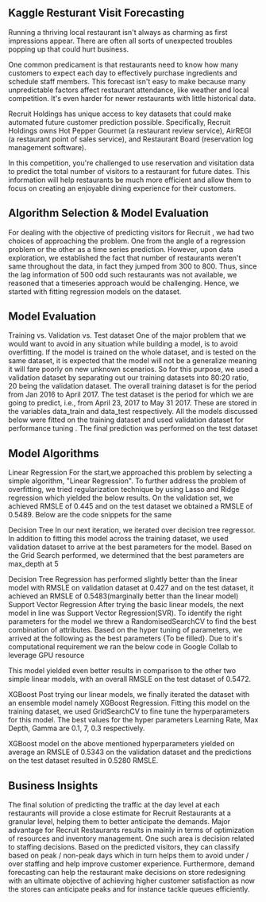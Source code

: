 
## Kaggle Resturant Visit Forecasting 

Running a thriving local restaurant isn't always as charming as first impressions appear. There are often all sorts of unexpected troubles popping up that could hurt business.

One common predicament is that restaurants need to know how many customers to expect each day to effectively purchase ingredients and schedule staff members. This forecast isn't easy to make because many unpredictable factors affect restaurant attendance, like weather and local competition. It's even harder for newer restaurants with little historical data.

Recruit Holdings has unique access to key datasets that could make automated future customer prediction possible. Specifically, Recruit Holdings owns Hot Pepper Gourmet (a restaurant review service), AirREGI (a restaurant point of sales service), and Restaurant Board (reservation log management software).

In this competition, you're challenged to use reservation and visitation data to predict the total number of visitors to a restaurant for future dates. This information will help restaurants be much more efficient and allow them to focus on creating an enjoyable dining experience for their customers.

## Algorithm Selection & Model Evaluation

For dealing with the objective of predicting visitors for Recruit , we had two choices of approaching the problem. One from the angle of a regression problem or the other as a time series prediction. However, upon data exploration, we established the fact that number of restaurants weren't same throughout the data, in fact they jumped from 300 to 800. Thus, since the lag information of 500 odd such restaurants was not available, we reasoned that a timeseries approach would be challenging. Hence, we started with fitting regression models on the dataset.

## Model Evaluation
Training vs. Validation vs. Test dataset
One of the major problem that we would want to avoid in any situation while building a model, is to avoid overfitting. If the model is trained on the whole dataset, and is tested on the same dataset, it is expected that the model will not be a generalize meaning it will fare poorly on new unknown scenarios. So for this purpose, we used a validation dataset by separating out our training datasets into 80:20 ratio, 20 being the validation dataset. The overall training dataset is for the period from Jan 2016 to April 2017. The test dataset is the period for which we are going to predict, i.e., from April 23, 2017 to May 31 2017. These are stored in the variables data_train and data_test respectively.
All the models discussed below were fitted on the training dataset and used validation dataset for performance tuning . The final prediction was performed on the test dataset

## Model Algorithms
Linear Regression
For the start,we approached this problem by selecting a simple algorithm, "Linear Regression". To further address the problem of overfitting, we tried regularization technique by using Lasso and Ridge regression which yielded the below results.
On the validation set, we achieved RMSLE of 0.445 and on the test dataset we obtained a RMSLE of 0.5489.
Below are the code snippets for the same

Decision Tree
In our next iteration, we iterated over decision tree regressor. In addition to fitting this model across the training dataset, we used validation dataset to arrive at the best parameters for the model.
Based on the Grid Search performed, we determined that the best parameters are max_depth at 5

Decision Tree Regression has performed slightly better than the linear model with RMSLE on validation dataset at 0.427 and on the test dataset, it achieved an RMSLE of 0.5483(marginally better than the linear model)
Support Vector Regression
After trying the basic linear models, the next model in line was Support Vector Regression(SVR). To identify the right parameters for the model we threw a RandomisedSearchCV to find the best combination of attributes. Based on the hyper tuning of parameters, we arrived at the following as the best parameters {To be filled}. Due to it's computational requirement we ran the below code in Google Collab to leverage GPU resource

This model yielded even better results in comparison to the other two simple linear models, with an overall RMSLE on the test dataset of 0.5472.

XGBoost
Post trying our linear models, we finally iterated the dataset with an ensemble model namely XGBoost Regression. Fitting this model on the training dataset, we used GridSearchCV to fine tune the hyperparameters for this model. The best values for the hyper parameters Learning Rate, Max Depth, Gamma are 0.1, 7, 0.3 respectively.

XGBoost model on the above mentioned hyperparameters yielded on average an RMSLE of 0.5343 on the validation dataset and the predictions on the test dataset resulted in 0.5280 RMSLE.

## Business Insights
The final solution of predicting the traffic at the day level at each restaurants will provide a close estimate for Recruit Restaurants at a granular level, helping them to better anticipate the demands. Major advantage for Recruit Restaurants results in mainly in terms of optimization of resources and inventory management. One such area is decision related to staffing decisions. Based on the predicted visitors, they can classify based on peak / non-peak days which in turn helps them to avoid under / over staffing and help improve customer experience. Furthermore, demand forecasting can help the restaurant make decisions on store redesigning with an ultimate objective of achieving higher customer satisfaction as now the stores can anticipate peaks and for instance tackle queues efficiently. 

